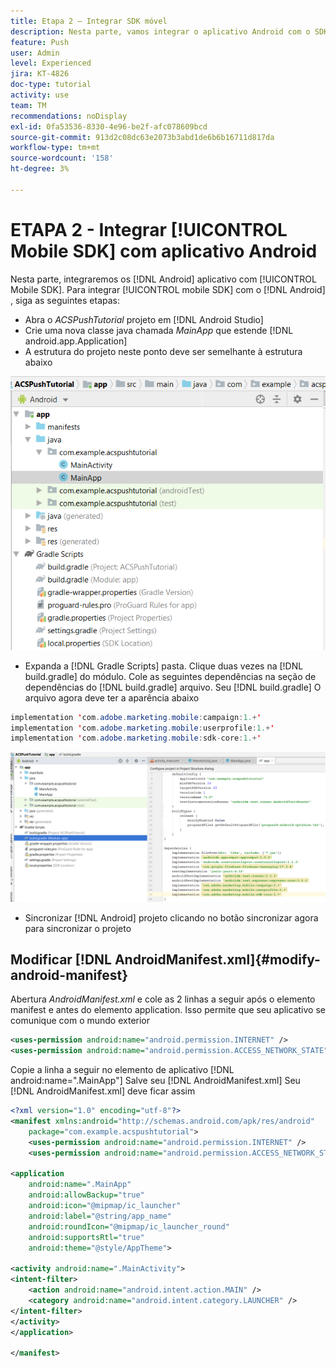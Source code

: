 ```yaml
---
title: Etapa 2 — Integrar SDK móvel
description: Nesta parte, vamos integrar o aplicativo Android com o SDK móvel. Para integrar o SDK móvel ao aplicativo Android
feature: Push
user: Admin
level: Experienced
jira: KT-4826
doc-type: tutorial
activity: use
team: TM
recommendations: noDisplay
exl-id: 0fa53536-8330-4e96-be2f-afc078609bcd
source-git-commit: 913d2c08dc63e2073b3abd1de6b6b16711d817da
workflow-type: tm+mt
source-wordcount: '158'
ht-degree: 3%

---
```


# ETAPA 2 - Integrar [!UICONTROL Mobile SDK] com aplicativo Android

Nesta parte, integraremos os [!DNL Android] aplicativo com [!UICONTROL Mobile SDK]. Para integrar [!UICONTROL mobile SDK] com o [!DNL Android] , siga as seguintes etapas:

* Abra o *ACSPushTutorial* projeto em [!DNL Android Studio]
* Crie uma nova classe java chamada *MainApp* que estende [!DNL android.app.Application]
* A estrutura do projeto neste ponto deve ser semelhante à estrutura abaixo

![main-app](assets/android-main-app.PNG)

* Expanda a [!DNL Gradle Scripts] pasta. Clique duas vezes na [!DNL build.gradle] do módulo. Cole as seguintes dependências na seção de dependências do [!DNL build.gradle] arquivo. Seu [!DNL build.gradle] O arquivo agora deve ter a aparência abaixo

<!--
Removed `{.line-numbers}` below
-->

```java
implementation 'com.adobe.marketing.mobile:campaign:1.+'
implementation 'com.adobe.marketing.mobile:userprofile:1.+'
implementation 'com.adobe.marketing.mobile:sdk-core:1.+'
```

![gradle de módulo](assets/module-build-gradle.PNG)

* Sincronizar [!DNL Android] projeto clicando no botão sincronizar agora para sincronizar o projeto

## Modificar [!DNL AndroidManifest.xml]{#modify-android-manifest}

Abertura *AndroidManifest.xml* e cole as 2 linhas a seguir após o elemento manifest e antes do elemento application. Isso permite que seu aplicativo se comunique com o mundo exterior

<!--
Removed `{.line-numbers}` below
-->

```xml
<uses-permission android:name="android.permission.INTERNET" />
<uses-permission android:name="android.permission.ACCESS_NETWORK_STATE" />
```

Copie a linha a seguir no elemento de aplicativo
[!DNL android:name=".MainApp"]
Salve seu [!DNL AndroidManifest.xml]
Seu [!DNL AndroidManifest.xml] deve ficar assim

<!--
Removed `{.line-numbers}` below
-->

```xml
<?xml version="1.0" encoding="utf-8"?>
<manifest xmlns:android="http://schemas.android.com/apk/res/android"
    package="com.example.acspushtutorial">
    <uses-permission android:name="android.permission.INTERNET" />
    <uses-permission android:name="android.permission.ACCESS_NETWORK_STATE" />

<application
    android:name=".MainApp"
    android:allowBackup="true"
    android:icon="@mipmap/ic_launcher"
    android:label="@string/app_name"
    android:roundIcon="@mipmap/ic_launcher_round"
    android:supportsRtl="true"
    android:theme="@style/AppTheme">

<activity android:name=".MainActivity">
<intent-filter>
    <action android:name="android.intent.action.MAIN" />
    <category android:name="android.intent.category.LAUNCHER" />
</intent-filter>
</activity>
</application>

</manifest>
```
